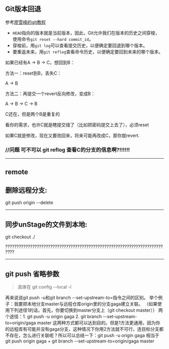 ## Git版本回退

参考[廖雪峰的git教程](https://www.liaoxuefeng.com/wiki/896043488029600/897013573512192)

- `HEAD`指向的版本就是当前版本，因此，Git允许我们在版本的历史之间穿梭，使用命令`git reset --hard commit_id`。
- 穿梭前，用`git log`可以查看提交历史，以便确定要回退到哪个版本。
- 要重返未来，用`git reflog`查看命令历史，以便确定要回到未来的哪个版本。

如果已经有A -> B -> C，想回到B：

方法一：reset到B，丢失C：

A -> B

方法二：再提交一个revert反向修改，变成B：

A -> B -> C -> B

C还在，但是两个B是重复的

看你的需求，也许C就是瞎提交错了（比如把密码提交上去了），必须reset

如果C就是修改，现在又要改回来，将来可能再改成C，那你就revert.



### //问题 可不可以 git reflog 查看C的分支的信息啊?!!!!!!

----

## remote

## 删除远程分支:

git push origin --delete <branch>

---

## 同步unStage的文件到本地:

git checkout ./

??????????????????????????????????????????????????????????????????????????





---

## git push 省略参数  

> 具体在 git config --local -l

再来说说git push -u和git branch --set-upstream-to=指令之间的区别。
举个例子：我要把本地分支master与远程仓库origin里的分支gaga建立关联。
（如果使用下列途径1的话，首先，你要切换到master分支上（git checkout master））
两个途径：1. git push -u origin gaga 2. git branch --set-upstream-to=origin/gaga master
这两种方式都可以达到目的。但是1方法更通用，因为你的远程库有可能并没有gaga分支，这种情况下你用2方法就不可行，连目标分支都不存在，怎么进行关联呢？所以可以总结一下：git push -u origin gaga 相当于 git push origin gaga + git branch --set-upstream-to=origin/gaga master